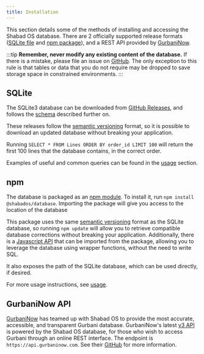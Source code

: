 ```yaml
---
title: Installation
---
```


This section details some of the methods of installing and accessing the Shabad OS database. There are 2 officially supported release formats ([SQLite file](https://github.com/ShabadOS/database/releases) and [npm package](https://www.npmjs.com/package/@shabados/database)), and a REST API provided by [GurbaniNow](https://github.com/GurbaniNow/api).

:::tip
**Remember, never modify any existing content of the database.** If there is a mistake, please file an issue on [GitHub](https://github.com/shabados/database/issues).
The only exception to this rule is that tables or data that you do not require may be dropped to save storage space in constrained environments.
:::

## SQLite

The SQLite3 database can be downloaded from [GitHub Releases](https://github.com/ShabadOS/database/releases), and follows the [schema](schema) described further on.

These releases follow the [semantic versioning](https://semver.org/) format, so it is possible to download an updated database without breaking your application.

Running `SELECT * FROM Lines ORDER BY order_id LIMIT 100` will return the first 100 lines that the database contains, in the correct order.

Examples of useful and common queries can be found in the [usage](usage) section.

## npm

The database is packaged as an [npm module](https://www.npmjs.com/package/@shabados/database). To install it, run `npm install @shabados/database`. Importing the package will give you access to the location of the database

This package uses the same [semantic versioning](https://semver.org/) format as the SQLite database, so running `npm update` will allow you to retrieve compatible database corrections without breaking your application. Additionally, there is a [Javascript API](usage) that can be imported from the package, allowing you to leverage the database using wrapper functions, without the need to write SQL.

It also exposes the path of the SQLite database, which can be used directly, if desired.

For more usage instructions, see [usage](usage).

## GurbaniNow API

[GurbaniNow](https://gurbaniNow.com) has teamed up with Shabad OS to provide the most accurate, accessible, and transparent Gurbani database. GurbaniNow's latest [v3 API](https://github.com/GurbaniNow/api) is powered by the Shabad OS database, for those who wish to access Gurbani through an online REST interface. The endpoint is `https://api.gurbaninow.com`. See their [GitHub](https://github.com/GurbaniNow/api) for more information.
